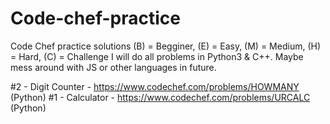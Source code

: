# Code-chef-practice
Code Chef practice solutions
(B) = Begginer, (E) = Easy, (M) = Medium, (H) = Hard, (C) = Challenge
I will do all problems in Python3 & C++. Maybe mess around with JS or other languages in future.

#2 - Digit Counter - https://www.codechef.com/problems/HOWMANY (Python)
#1 - Calculator - https://www.codechef.com/problems/URCALC (Python)
